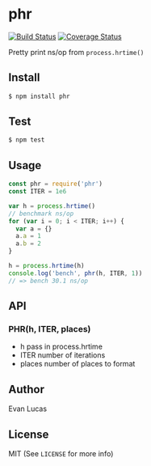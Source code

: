 # phr

[![Build Status](https://travis-ci.org/evanlucas/phr.svg)](https://travis-ci.org/evanlucas/phr)
[![Coverage Status](https://coveralls.io/repos/evanlucas/phr/badge.svg?branch=master&service=github)](https://coveralls.io/github/evanlucas/phr?branch=master)

Pretty print ns/op from `process.hrtime()`

## Install

```bash
$ npm install phr
```

## Test

```bash
$ npm test
```

## Usage

```js
const phr = require('phr')
const ITER = 1e6

var h = process.hrtime()
// benchmark ns/op
for (var i = 0; i < ITER; i++) {
  var a = {}
  a.a = 1
  a.b = 2
}

h = process.hrtime(h)
console.log('bench', phr(h, ITER, 1))
// => bench 30.1 ns/op
```

## API

### PHR(h, ITER, places)

- h pass in process.hrtime
- ITER number of iterations
- places number of places to format

## Author

Evan Lucas

## License

MIT (See `LICENSE` for more info)
